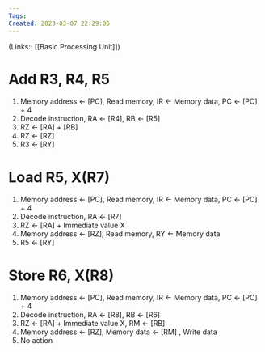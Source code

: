 ```yaml
---
Tags: 
Created: 2023-03-07 22:29:06
---
```

(Links:: [[Basic Processing Unit]])
# Add R3, R4, R5
1. Memory address <- [PC], Read memory, IR <- Memory data, PC <- [PC] + 4
2. Decode instruction, RA <- [R4], RB <- [R5]
3. RZ <- [RA] + [RB]
4. RZ <- [RZ]
5. R3 <- [RY]
# Load R5, X(R7)
1. Memory address <- [PC], Read memory, IR <- Memory data, PC <- [PC] + 4
2. Decode instruction, RA <- [R7]
3. RZ <- [RA] + Immediate value X
4. Memory address <- [RZ], Read memory, RY <- Memory data
5. R5 <- [RY]
# Store R6, X(R8)
1. Memory address <- [PC], Read memory, IR <- Memory data, PC <- [PC] + 4
2. Decode instruction, RA <- [R8], RB <- [R6]
3. RZ <- [RA] + Immediate value X, RM <- [RB]
4. Memory address <- [RZ], Memory data <- [RM] , Write data
5. No action
